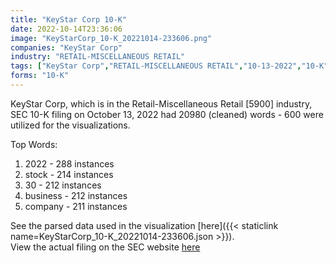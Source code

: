 ```yaml
---
title: "KeyStar Corp 10-K"
date: 2022-10-14T23:36:06
image: "KeyStarCorp_10-K_20221014-233606.png"
companies: "KeyStar Corp"
industry: "RETAIL-MISCELLANEOUS RETAIL"
tags: ["KeyStar Corp","RETAIL-MISCELLANEOUS RETAIL","10-13-2022","10-K"]
forms: "10-K"
---
```

KeyStar Corp, which is in the Retail-Miscellaneous Retail [5900] industry, SEC 10-K filing on October 13, 2022 had 20980 (cleaned) words - 600 were utilized for the visualizations.

Top Words:
1. 2022 - 288 instances
2. stock - 214 instances
3. 30 - 212 instances
4. business - 212 instances
5. company - 211 instances


See the parsed data used in the visualization [here]({{< staticlink name=KeyStarCorp_10-K_20221014-233606.json >}}).  
View the actual filing on the SEC website [here](https://www.sec.gov/Archives/edgar/data/1832161/0001393905-22-000412.txt)